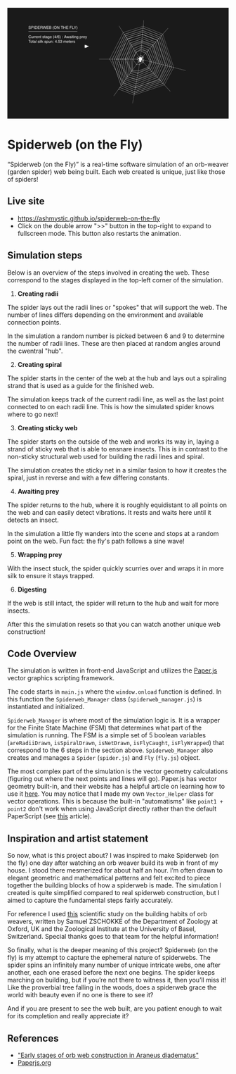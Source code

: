 ![Spiderweb banner](spiderweb_banner.PNG)

# Spiderweb (on the Fly)
“Spiderweb (on the Fly)” is a real-time software simulation of an orb-weaver (garden spider) web being built. Each web created is unique, just like those of spiders!

## Live site
- https://ashmystic.github.io/spiderweb-on-the-fly
- Click on the double arrow ">>" button in the top-right to expand to fullscreen mode. This button also restarts the animation.

## Simulation steps
Below is an overview of the steps involved in creating the web. These correspond to the stages displayed in the top-left corner of the simulation.

1. **Creating radii**

The spider lays out the radii lines or "spokes" that will support the web. The number of lines differs depending on the environment and available connection points.

In the simulation a random number is picked between 6 and 9 to determine the number of radii lines. These are then placed at random angles around the cwentral "hub".

2. **Creating spiral**

The spider starts in the center of the web at the hub and lays out a spiraling strand that is used as a guide for the finished web.

The simulation keeps track of the current radii line, as well as the last point connected to on each radii line. This is how the simulated spider knows where to go next!

3. **Creating sticky web**

The spider starts on the outside of the web and works its way in, laying a strand of sticky web that is able to ensnare insects. This is in contrast to the non-sticky structural web used for building the radii lines and spiral.

The simulation creates the sticky net in a similar fasion to how it creates the spiral, just in reverse and with a few differing constants.

4. **Awaiting prey**

The spider returns to the hub, where it is roughly equidistant to all points on the web and can easily detect vibrations. It rests and waits here until it detects an insect.

In the simulation a little fly wanders into the scene and stops at a random point on the web. Fun fact: the fly's path follows a sine wave!

5. **Wrapping prey**

With the insect stuck, the spider quickly scurries over and wraps it in more silk to ensure it stays trapped.

6. **Digesting**

If the web is still intact, the spider will return to the hub and wait for more insects.

After this the simulation resets so that you can watch another unique web construction!

## Code Overview
The simulation is written in front-end JavaScript and utilizes the [Paper.js](http://paperjs.org) vector graphics scripting framework.

The code starts in `main.js` where the `window.onload` function is defined. In this function the `Spiderweb_Manager` class (`spiderweb_manager.js`) is instantiated and initialized.

`Spiderweb_Manager` is where most of the simulation logic is. It is a wrapper for the Finite State Machine (FSM) that determines what part of the simulation is running. The FSM is a simple set of 5 boolean variables (`areRadiiDrawn`, `isSpiralDrawn`, `isNetDrawn`, `isFlyCaught`, `isFlyWrapped`) that correspond to the 6 steps in the section above. `Spiderweb_Manager` also creates and manages a `Spider` (`spider.js`) and `Fly` (`fly.js`) object.

The most complex part of the simulation is the vector geometry calculations (figuring out where the next points and lines will go). Paper.js has vector geometry built-in, and their website has a helpful article on learning how to use it [here](http://paperjs.org/tutorials/geometry/vector-geometry/). You may notice that I made my own `Vector_Helper` class for vector operations. This is because the built-in "automatisms" like `point1 + point2` don't work when using JavaScript directly rather than the default PaperScript (see [this](http://paperjs.org/tutorials/getting-started/using-javascript-directly/) article).

## Inspiration and artist statement

So now, what is this project about? I was inspired to make Spiderweb (on the fly) one day after watching an orb weaver build its web in front of my house. I stood there mesmerized for about half an hour. I’m often drawn to elegant geometric and mathematical patterns and felt excited to piece together the building blocks of how a spiderweb is made. The simulation I created is quite simplified compared to real spiderweb construction, but I aimed to capture the fundamental steps fairly accurately.

For reference I used [this](https://bio.staern.li/pdf/zschokke1996rsz.pdf) scientific study on the building habits of orb weavers, written by Samuel ZSCHOKKE of the Department of Zoology at Oxford, UK and the Zoological Institute at the University of Basel, Switzerland. Special thanks goes to that team for the helpful information!

So finally, what is the deeper meaning of this project? Spiderweb (on the fly) is my attempt to capture the ephemeral nature of spiderwebs. The spider spins an infinitely many number of unique intricate webs, one after another, each one erased before the next one begins. The spider keeps marching on building, but if you’re not there to witness it, then you’ll miss it! Like the proverbial tree falling in the woods, does a spiderweb grace the world with beauty even if no one is there to see it?

And if you are present to see the web built, are you patient enough to wait for its completion and really appreciate it?

## References
- ["Early stages of orb web construction in Araneus diadematus"](https://bio.staern.li/pdf/zschokke1996rsz.pdf)
- [Paperjs.org](http://paperjs.org/)
